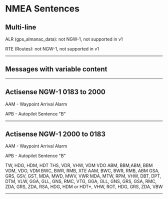 
# NMEA Sentences

## Multi-line

ALR (gps_almanac_data): not NGW-1, not supported in v1

RTE (Routes): not NGW-1, not supported in v1

---

## Messages with variable content

---

## Actisense NGW-1 0183 to 2000

AAM - Waypoint Arrival Alarm

APB - Autopilot Sentence "B"


---

## Actisense NGW-1 2000 to 0183

AAM - Waypoint Arrival Alarm

APB - Autopilot Sentence "B"


TW,
HDG, HDM, HDT
THS,
VDR, VHW, VDM
VDO ABM, BBM,ABM, BBM VDM, VDO, VDM
BWC, BWR, RMB, XTE
AAM,  BWC, BWR, RMB, ABM
GSA,
GRS, GSV,
GST,
MDA, MWD, MWV, VWR
MDA, MTW,
RPM,
VHW,
DBT, DPT,
DTM,
VLW,
GGA, GLL, GNS, RMC,
VTG,
GGA, GLL, GNS, GRS, GSA, RMC, ZDA,
GRS, ZDA,
RSA,
HDG, HDM or HDT*, VHW,
ROT,
HDG,
GRS, ZDA,
VBW

---
